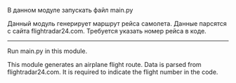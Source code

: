 В данном модуле запускать файл main.py

Данный модуль генерирует маршрут рейса самолета. Данные парсятся с сайта flightradar24.com. Требуется указать номер рейса в коде.
___

Run main.py in this module.

This module generates an airplane flight route. Data is parsed from flightradar24.com. It is required to indicate the flight number in the code.